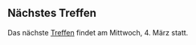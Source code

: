 ## Nächstes Treffen
Das nächste [Treffen](/Treffen/Termine/03_2020/) findet am Mittwoch, 4. März statt.
